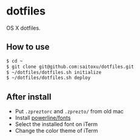 # dotfiles

OS X dotfiles.

## How to use

```sh
$ cd ~
$ git clone git@github.com:saitoxu/dotfiles.git
$ ~/dotfiles/dotfiles.sh initialize
$ ~/dotfiles/dotfiles.sh deploy
```

## After install

- Put `.zpreztorc` and `.zprezto/` from old mac
- Install [powerline/fonts](https://github.com/powerline/fonts)
- Select the installed font on iTerm
- Change the color theme of iTerm
